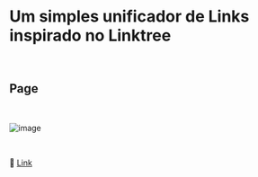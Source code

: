# Um simples unificador de Links inspirado no Linktree

<br>

## Page

<br>

![image](https://user-images.githubusercontent.com/109248116/225475066-45938f73-ec16-4025-8b9b-a2f599b0dab1.png)

<br>

🔗 [Link](https://linktwo-vue.vercel.app/)
